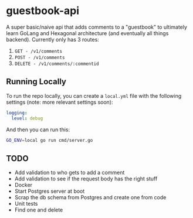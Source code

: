 # guestbook-api

A super basic/naive api that adds comments to a "guestbook" to ultimately learn GoLang and Hexagonal architecture (and eventually all things backend). Currently only has 3 routes:

1. `GET - /v1/comments`
2. `POST - /v1/comments`
3. `DELETE - /v1/comments/:commentid`

## Running Locally

To run the repo locally, you can create a ```local.yml``` file with the following settings (note: more relevant settings soon):

```yml
logging:
  level: debug
```

And then you can run this:

```bash
GO_ENV=local go run cmd/server.go
```

## TODO

- Add validation to who gets to add a comment
- Add validation to see if the request body has the right stuff
- Docker
- Start Postgres server at boot
- Scrap the db schema from Postgres and create one from code 
- Unit tests
- Find one and delete